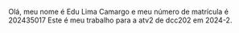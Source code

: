 Olá, meu nome é Edu Lima Camargo e meu número de matrícula é 202435017
Este é meu trabalho para a atv2 de dcc202 em 2024-2.   